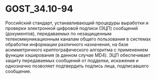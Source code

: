 # GOST_34.10-94
Российский стандарт, устанавливающий процедуры выработки и проверки электронной цифровой подписи (ЭЦП) сообщений (документов), передаваемых по незащищенным телекоммуникационным каналам общего пользования в системах обработки информации различного назначения, на базе асимметричного криптографического алгоритма с применением функции хэширования (в данном случае MD4). ЭЦП обеспечивает защиту передаваемых сообщений от подделки, искажения и однозначно позволяет подтвердить подпись лица, подписавшего сообщение.

